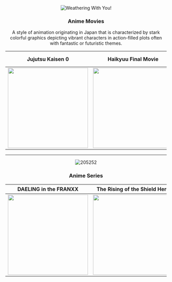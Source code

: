 <div align="center">
 
![Weathering With You!](https://user-images.githubusercontent.com/98083930/206983265-36292545-c643-4dd0-b8f6-bf730333c00b.gif)
 
</div>
<h3 align="center">Anime Movies</h3>
<p align="center"> A style of animation originating in Japan that is characterized by stark colorful graphics depicting vibrant characters in action-filled plots often with fantastic or futuristic themes.</p>

<div align="center">
 
| Jujutsu Kaisen 0 | Haikyuu Final Movie | That Time I Got Reincarnated as a Slime: Scarlet Bond | 
| :----: | :----: | :----: | 
| <img width="250" src="https://user-images.githubusercontent.com/98083930/206991906-f49e8bcc-bd45-4e7d-80e8-1b4065b0b9e5.jpg">      | <img width="250" src="https://i0.wp.com/news.qoo-app.com/en/wp-content/uploads/sites/3/2022/08/FaB4yq-WAAArMrx.jpeg?resize=722%2C1200&ssl=1"> | <img width="250" src="https://user-images.githubusercontent.com/98083930/206993775-3b24d5b7-ace6-4463-b5c3-29d57657b2b0.jpg"> | 

 </div>
 
 
   ________________________________________________________________________________________________________________________________________________________
  
 <div align="center">
 
![205252](https://user-images.githubusercontent.com/98083930/206995914-4755db64-7b78-472e-be76-c0b7c23ebd7b.gif)

</div>

 <h3 align="center">Anime Series</h3>

<div align="center">
 
| DAELING in the FRANXX  | The Rising of the Shield Hero | My Hero Academia | 
| :----: | :----: | :----: | 
| <img width="250" src="https://m.media-amazon.com/images/M/MV5BZGVlY2ZhM2ItMWIwZC00YjU0LWJjNjAtZGVlNWJkM2JmZjhmXkEyXkFqcGdeQXVyMzgxODM4NjM@._V1_FMjpg_UX1000_.jpg">      | <img width="250" src="https://m.media-amazon.com/images/M/MV5BNTQ1ZGVjODAtNWYzZS00ZmZiLWExYjEtNmM1MjI2OTk1YWY3XkEyXkFqcGdeQXVyMzgxODM4NjM@._V1_FMjpg_UX1000_.jpg"> | <img width="250" src="https://m.media-amazon.com/images/M/MV5BMjRlNTgwMWItYTAxMS00ODQ2LTlhOTMtOWRjMjlhYTQxNjlkXkEyXkFqcGdeQXVyMTMzNDExODE5._V1_FMjpg_UX1000_.jpg"> | 

 </div>
 
